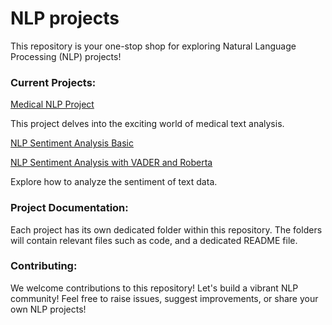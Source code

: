 # NLP projects

This repository is your one-stop shop for exploring Natural Language Processing (NLP) projects!

### Current Projects:

[Medical NLP Project](https://github.com/Lala2398/Deep_Learning/blob/main/NLP%20Projects/Medical%20NLP%20project/Project_Medical_chatbot.ipynb) 

This project delves into the exciting world of medical text analysis. 

[NLP Sentiment Analysis Basic](https://github.com/Lala2398/Deep_Learning/blob/main/NLP%20Projects/NLP_Sentiment%20Analysis/Sentiment_Analysis.ipynb)

[NLP Sentiment Analysis with VADER and Roberta](https://github.com/Lala2398/Deep_Learning/blob/main/NLP%20Projects/NLP_Sentiment%20Analysis/SentimentAnalysis_Vader_Roberta.ipynb) 

Explore how to analyze the sentiment of text data. 

### Project Documentation:

Each project has its own dedicated folder within this repository. The folders will contain relevant files such as code, and a dedicated README file. 

### Contributing:

We welcome contributions to this repository!  Let's build a vibrant NLP community! Feel free to raise issues, suggest improvements, or share your own NLP projects!
